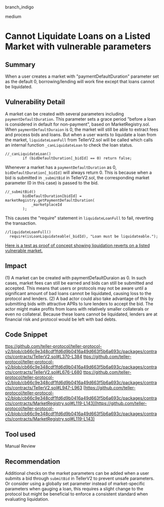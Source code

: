 branch_indigo

medium

# Cannot Liquidate Loans on a Listed Market with vulnerable parameters

## Summary
When a user creates a market with "paymentDefaultDuration" parameter set as the default 0, borrowing/lending will work fine except that loans cannot be liquidated. 
## Vulnerability Detail
A market can be created with several parameters including `paymentDefaultDuration`. This parameter sets a grace period "before a loan is considered in default for non-payment", based on MarketRegistry.sol. 
When `paymentDefaultDuraion` is 0, the market will still be able to extract fees and process bids and loans. But when a user wants to liquidate a loan from the market, `liquidateLoanFull` from TellerV2.sol will be called which calls an internal function `_canLiquidateLoan` to check the loan status. 
```solidity
//_canLiquidateLoan()
        if (bidDefaultDuration[_bidId] == 0) return false;
```
Whenever a market has a `paymentDefaultDuration` as 0, `bidDefaultDuration[_bidId]` will always return 0. This is because when a bid is submitted in `_submitBid` in TellerV2.sol, the corresponding market parameter (0 in this case) is passed to the bid.

```solidity
//_submitBid()
        bidDefaultDuration[bidId] = marketRegistry.getPaymentDefaultDuration(
            _marketplaceId
        );
```
This causes the "require" statement in `liquidateLoanFull` to fail, reverting the transaction.
```solidity
//liquidateLoanFull()
  require(isLoanLiquidateable(_bidId), "Loan must be liquidateable.");
```
[Here is a test as proof of concept showing liquidation reverts on a listed vulnerable market.](https://gist.github.com/bzpassersby/19bd9db6409354866b1f061039907519)

## Impact
(1) A  market can be created with paymentDefaultDuraion as 0. In such cases, market fees can still be earned and bids can still be submitted and accepted. This means that users or protocols may not be aware until a significant amount of bad loans cannot be liquidated, causing loss to the protocol and lenders. 
(2) A bad actor could also take advantage of this by submitting bids with attractive APRs to lure lenders to accept the bid. The actor might make profits from loans with relatively smaller collaterals or even no collateral. Because these loans cannot be liquidated, lenders are at financial risk and protocol would be left with bad debts. 
## Code Snippet
[ttps://github.com/teller-protocol/teller-protocol-v2/blob/cb66c9e348cdf1fd6d9b0416a49d663f5b6a693c/packages/contracts/contracts/TellerV2.sol#L370-L384](https://github.com/teller-protocol/teller-protocol-v2/blob/cb66c9e348cdf1fd6d9b0416a49d663f5b6a693c/packages/contracts/contracts/TellerV2.sol#L370-L384)
[ttps://github.com/teller-protocol/teller-protocol-v2/blob/cb66c9e348cdf1fd6d9b0416a49d663f5b6a693c/packages/contracts/contracts/TellerV2.sol#L676-L680](https://github.com/teller-protocol/teller-protocol-v2/blob/cb66c9e348cdf1fd6d9b0416a49d663f5b6a693c/packages/contracts/contracts/TellerV2.sol#L676-L680)
[ttps://github.com/teller-protocol/teller-protocol-v2/blob/cb66c9e348cdf1fd6d9b0416a49d663f5b6a693c/packages/contracts/contracts/TellerV2.sol#L947-L963](https://github.com/teller-protocol/teller-protocol-v2/blob/cb66c9e348cdf1fd6d9b0416a49d663f5b6a693c/packages/contracts/contracts/TellerV2.sol#L947-L963)
[https://github.com/teller-protocol/teller-protocol-v2/blob/cb66c9e348cdf1fd6d9b0416a49d663f5b6a693c/packages/contracts/contracts/MarketRegistry.sol#L119-L143](https://github.com/teller-protocol/teller-protocol-v2/blob/cb66c9e348cdf1fd6d9b0416a49d663f5b6a693c/packages/contracts/contracts/MarketRegistry.sol#L119-L143)
## Tool used

Manual Review

## Recommendation
Additional checks on the market parameters can be added when a user submits a bid through `submitBid` in TellerV2 to prevent unsafe parameters. 
Or consider using a globally set parameter instead of market-specific parameters when gauging a loan, this requires a slight change to the protocol but might be beneficial to enforce a consistent standard when evaluating liquidation. 


